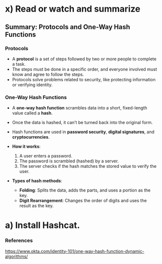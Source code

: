 # x) Read or watch and summarize

## **Summary: Protocols and One-Way Hash Functions**

### **Protocols**
- A **protocol** is a set of steps followed by two or more people to complete a task.
- The steps must be done in a specific order, and everyone involved must know and agree to follow the steps.
- Protocols solve problems related to security, like protecting information or verifying identity.

### **One-Way Hash Functions**
- A **one-way hash function** scrambles data into a short, fixed-length value called a **hash**.
- Once the data is hashed, it can’t be turned back into the original form.
- Hash functions are used in **password security**, **digital signatures**, and **cryptocurrencies**.
  
- **How it works**:
  1. A user enters a password.
  2. The password is scrambled (hashed) by a server.
  3. The server checks if the hash matches the stored value to verify the user.

- **Types of hash methods**:
  - **Folding**: Splits the data, adds the parts, and uses a portion as the key.
  - **Digit Rearrangement**: Changes the order of digits and uses the result as the key.

# a) Install Hashcat.











### References

https://www.okta.com/identity-101/one-way-hash-function-dynamic-algorithms/
